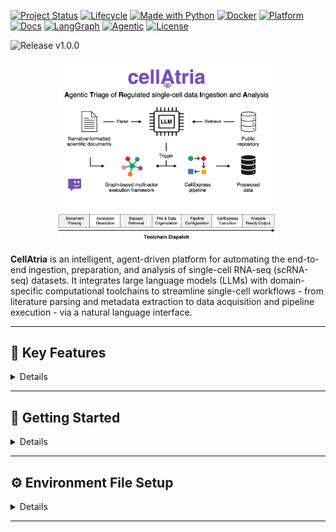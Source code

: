 [![Project Status](http://www.repostatus.org/badges/latest/active.svg)]()
[![Lifecycle](https://img.shields.io/badge/lifecycle-Stable-brightgreen.svg)]()
[![Made with Python](https://img.shields.io/badge/made%20with-Python-3776AB?style=flat&logo=python&logoColor=white)]()
[![Docker](https://img.shields.io/badge/container-Docker-2496ED?style=flat&logo=docker&logoColor=white)]()
[![Platform](https://img.shields.io/badge/platform-GitHub-black?style=flat&logo=github&logoColor=white)]()
[![Docs](https://img.shields.io/badge/docs-latest-blue)](https://langchain-ai.github.io/langgraph/)
[![LangGraph](https://img.shields.io/badge/built%20with-LangGraph-6A5ACD?style=flat&logo=python&logoColor=white)](https://github.com/langchain-ai/langgraph)
[![Agentic](https://img.shields.io/badge/agentic-AI%20Agent-FFB300?style=flat&logo=robotframework&logoColor=white)]()
[![License](https://img.shields.io/badge/license-MIT-blue.svg)](LICENSE)

<!-- Version Banner -->
<img src="https://img.shields.io/badge/release-v1.0.1-blue.svg?style=for-the-badge" alt="Release v1.0.0"/>

<p align="center" width="100%">
  <img width="70%" src="cellatria_git_logo.png"> 
</p>

**CellAtria** is an intelligent, agent-driven platform for automating the end-to-end ingestion, preparation, and analysis of single-cell RNA-seq (scRNA-seq) datasets. It integrates large language models (LLMs) with domain-specific computational toolchains to streamline single-cell workflows - from literature parsing and metadata extraction to data acquisition and pipeline execution - via a natural language interface.

---

## 📌 Key Features
<details>

### 🔍 Literature-Guided Initialization
- Accepts a **URL** or **PDF** of a primary article.
- Extracts structured metadata (e.g., sample annotations, GEO accessions) from manuscripts.
- Enables **zero-shot** dataset discovery and processing through document parsing.

### 📂 Metadata-Aware Data Acquisition
- Supports **GSE-level (study-wide)** and **GSM-level (sample-specific)** retrieval from public repositories.
- Automatically resolves GEO relationships and organizes files in compliant directory schemas.
- Prepares `metadata.csv` aligned with pipeline requirements.

### 🧬 Integrated Analysis with CellExpress
- Executes the co-developed **CellExpress** pipeline—an end-to-end, containerized scRNA-seq analysis framework.
- Performs normalization, HVG selection, batch correction, clustering, marker gene detection, and cell type annotation.
- Supports tissue-agnostic (SCimilarity) and tissue-specific (CellTypist) annotations.

### 🧠 Conversational Workflow Orchestration
- Facilitates **multi-turn, context-aware reasoning** to walk users through dataset processing.
- Automatically executes validated commands, logging each step for reproducibility.
- Offers fine-grained control over tool behavior through structured dialogue.

### 🔧 Tool-Driven Modular Architecture
- Tools are embedded as graph nodes and accessed via natural language.
- Supports metadata inspection, file downloads, directory traversal, report summarization, and more.
- Agent actions are both **traceable** and **auditable**, supporting regulatory workflows.

</details>

---

## 📘 Getting Started
<details>

### 1️⃣ Prerequisites

- **Docker**: Install [Docker](https://docs.docker.com/get-docker/) and ensure it is running.
- **Data Directory**: Prepare a directory with your input data and a valid `.env` configuration file (see [Configuration](#configuration)).

---

### 2️⃣ Launch CellAtria via Docker

Run the following command in your terminal (replace `/path/to/your/project/directory` and `/path/to/your/env/directory` with your actual directories):

```bash
docker run --platform=linux/amd64 -it --rm \
  -p 7860:7860 \
  -v /path/to/your/project/directory:/data \
  -v /path/to/your/env/directory:/envdir \
  cellatria:v1.0.0 cellatria --env_path /envdir
```

**Command Breakdown:**
- `-p 7860:7860` maps the app port to your host.
- `-v /path/to/your/project/directory:/data` mounts your project directory as `/data` in the container.
- `-v /path/to/your/env/directory:/envdir` mounts your environment directory (with `.env`) as `/envdir`.
- `cellatria --env_path /envdir` launches the agent with your environment directory.

</details>

---

## ⚙️ Environment File Setup
<details>

Before running CellAtria, you must provide a `.env` file containing your configuration and API keys.  
This file tells CellAtria which LLM provider to use and how to connect to it.

- **Download the `.env` template:**  
  [CellAtria .env Template](./path/to/your/env_template.env)  
  *(Replace with the actual path or link to your template file in the repository)*

### Compatible LLM Providers

CellAtria supports seamless integration with the following large language model (LLM) providers:

- **Azure OpenAI**  
  Use enterprise-grade Azure OpenAI endpoints for secure, scalable access to GPT models.
- **OpenAI**  
  Connect directly to OpenAI’s public API for models like GPT-4 and GPT-3.5.
- **Anthropic**  
  Leverage Claude models via the Anthropic API.
- **Google Gemini / Vertex AI**  
  Access Google’s Gemini models through the Google Cloud API.
- **Local**  
  Run local models (e.g., Llama.cpp, Ollama, Hugging Face) for private, offline inference.

> **Note:**  
> Only one provider can be active at a time. Set the `PROVIDER` variable in your `.env` to your desired backend.

---

### Instructions

1. **Download or copy** the `.env` template from the link above into your environment directory (e.g., `/envdir/.env`).
2. **Set** the `PROVIDER` variable to match your desired LLM backend (see list above).
3. **Fill in** the required fields for your chosen provider (see comments in the template).
4. **Keep your API keys secure**—do not share your `.env` file publicly.

> **Tip:**  
> You only need to fill in the section for your selected provider.

For more details on each provider’s configuration, see the [Configuration Guide](#configuration-guide).

</details>

---